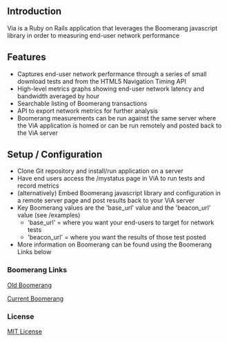 ## Introduction

Via is a Ruby on Rails application that leverages the Boomerang javascript library in order to measuring end-user network performance

## Features
* Captures end-user network performance through a series of small download tests and from the HTML5 Navigation Timing API
* High-level metrics graphs showing end-user network latency and bandwidth averaged by hour
* Searchable listing of Boomerang transactions
* API to export network metrics for further analysis
* Boomerang measurements can be run against the same server where the ViA application is homed or can be run remotely and posted back to the ViA server

## Setup / Configuration
* Clone Git repository and install/run application on a server
* Have end users access the /mystatus page in ViA to run tests and record metrics
* (alternatively) Embed Boomerang javascript library and configuration in a remote server page and post results back to your ViA server
* Key Boomerang values are the 'base_url' value and the 'beacon_url' value (see /examples)
  * 'base_url' = where you want your end-users to target for network tests
  * 'beacon_url' = where you want the results of those test posted
* More information on Boomerang can be found using the Boomerang Links below

### Boomerang Links

[Old Boomerang](https://github.com/yahoo/boomerang)

[Current Boomerang](https://github.com/SOASTA/boomerang)

### License

[MIT License](https://github.com/duke-automation/via/blob/master/LICENSE.txt)
